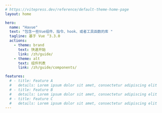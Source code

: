 ```yaml
---
# https://vitepress.dev/reference/default-theme-home-page
layout: home

hero:
  name: "Havue"
  text: "包含一些Vue组件、指令、hook、或者工具函数的库 "
  tagline: 基于 Vue ^3.3.0
  actions:
    - theme: brand
      text: 快速开始
      link: /zh/guide/
    - theme: alt
      text: 组件列表
      link: /zh/guide/components/

features:
  # - title: Feature A
  #   details: Lorem ipsum dolor sit amet, consectetur adipiscing elit
  # - title: Feature B
  #   details: Lorem ipsum dolor sit amet, consectetur adipiscing elit
  # - title: Feature C
  #   details: Lorem ipsum dolor sit amet, consectetur adipiscing elit
---
```


